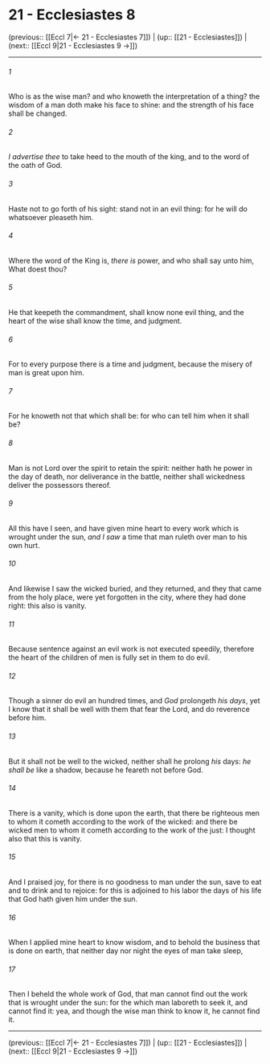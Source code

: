 # 21 - Ecclesiastes 8

(previous:: [[Eccl 7|← 21 - Ecclesiastes 7]]) | (up:: [[21 - Ecclesiastes]]) | (next:: [[Eccl 9|21 - Ecclesiastes 9 →]])

***


###### 1 
Who is as the wise man? and who knoweth the interpretation of a thing? the wisdom of a man doth make his face to shine: and the strength of his face shall be changed. 

###### 2 
_I advertise thee_ to take heed to the mouth of the king, and to the word of the oath of God. 

###### 3 
Haste not to go forth of his sight: stand not in an evil thing: for he will do whatsoever pleaseth him. 

###### 4 
Where the word of the King is, _there is_ power, and who shall say unto him, What doest thou? 

###### 5 
He that keepeth the commandment, shall know none evil thing, and the heart of the wise shall know the time, and judgment. 

###### 6 
For to every purpose there is a time and judgment, because the misery of man is great upon him. 

###### 7 
For he knoweth not that which shall be: for who can tell him when it shall be? 

###### 8 
Man is not Lord over the spirit to retain the spirit: neither hath he power in the day of death, nor deliverance in the battle, neither shall wickedness deliver the possessors thereof. 

###### 9 
All this have I seen, and have given mine heart to every work which is wrought under the sun, _and I saw_ a time that man ruleth over man to his own hurt. 

###### 10 
And likewise I saw the wicked buried, and they returned, and they that came from the holy place, were yet forgotten in the city, where they had done right: this also is vanity. 

###### 11 
Because sentence against an evil work is not executed speedily, therefore the heart of the children of men is fully set in them to do evil. 

###### 12 
Though a sinner do evil an hundred times, and _God_ prolongeth _his days_, yet I know that it shall be well with them that fear the Lord, and do reverence before him. 

###### 13 
But it shall not be well to the wicked, neither shall he prolong _his_ days: _he shall be_ like a shadow, because he feareth not before God. 

###### 14 
There is a vanity, which is done upon the earth, that there be righteous men to whom it cometh according to the work of the wicked: and there be wicked men to whom it cometh according to the work of the just: I thought also that this is vanity. 

###### 15 
And I praised joy, for there is no goodness to man under the sun, save to eat and to drink and to rejoice: for this is adjoined to his labor the days of his life that God hath given him under the sun. 

###### 16 
When I applied mine heart to know wisdom, and to behold the business that is done on earth, that neither day nor night the eyes of man take sleep, 

###### 17 
Then I beheld the whole work of God, that man cannot find out the work that is wrought under the sun: for the which man laboreth to seek it, and cannot find it: yea, and though the wise man think to know it, he cannot find it.

***

(previous:: [[Eccl 7|← 21 - Ecclesiastes 7]]) | (up:: [[21 - Ecclesiastes]]) | (next:: [[Eccl 9|21 - Ecclesiastes 9 →]])
